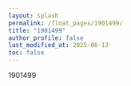 ```yaml
---
layout: splash
permalink: /float_pages/1901499/
title: "1901499"
author_profile: false
last_modified_at: 2025-06-13
toc: false
---
```

 
1901499

